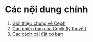 # Các nội dung chính

1. [Giới thiệu chung về Ceph](CEPH/Docs/Giới%20thiệu%20chung.md)
2. [Các phiên bản của Ceph (lý thuyết)](CEPH/Docs/Các%20phiên%20bản%20của%20Ceph.md)
3. [Các cách cài đặt cơ bản](Docs/Các%20cách%20cài%20đặt%20(basic).md)
